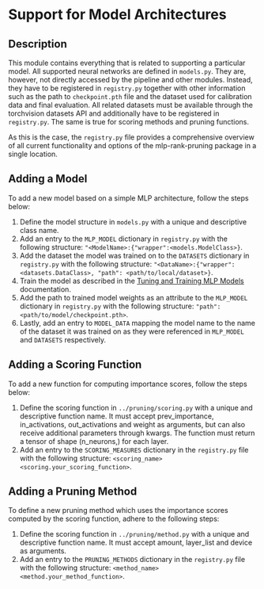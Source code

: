 # Support for Model Architectures

## Description 

This module contains everything that is related to supporting a particular model. 
All supported neural networks are defined in `models.py`. They are, however, not directly accessed by the pipeline and other modules. 
Instead, they have to be registered in `registry.py` together with other information such as the path to `checkpoint.pth` file and the dataset used for calibration data and final evaluation. 
All related datasets must be available through the torchvision datasets API and additionally have to be registered in `registry.py`.
The same is true for scoring methods and pruning functions. 

As this is the case, the `registry.py` file provides a comprehensive overview of all current functionality and options of the mlp-rank-pruning package in a single location. 

## Adding a Model

To add a new model based on a simple MLP architecture, follow the steps below:

1. Define the model structure in `models.py` with a unique and descriptive class name.
2. Add an entry to the `MLP_MODEL` dictionary in `registry.py` with the following structure: `"<ModelName>:{"wrapper":<models.ModelClass>}`.
3. Add the dataset the model was trained on to the `DATASETS` dictionary in  `registry.py` with the following structure: `"<DataName>:{"wrapper":<datasets.DataClass>, "path": <path/to/local/dataset>}`.
4. Train the model as described in the [Tuning and Training MLP Models](https://gitlab.aws.dev/adavidho/mlp-rank-pruning/-/blob/main/training/README.md?ref_type=heads) documentation.
5. Add the path to trained model weights as an attribute to the `MLP_MODEL` dictionary in `registry.py` with the following structure: `"path": <path/to/model/checkpoint.pth>`.
6. Lastly, add an entry to `MODEL_DATA` mapping the model name to the name of the dataset it was trained on as they were referenced in `MLP_MODEL` and `DATASETS` respectively.

## Adding a Scoring Function

To add a new function for computing importance scores, follow the steps below:

1. Define the scoring function in `../pruning/scoring.py` with a unique and descriptive function name. It must accept prev_importance, in_activations, out_activations and weight as arguments, but can also receive additional parameters through kwargs. The function must return a tensor of shape (n_neurons,) for each layer.
2. Add an entry to the `SCORING_MEASURES` dictionary in the `registry.py` file with the following structure: `<scoring_name><scoring.your_scoring_function>`.

## Adding a Pruning Method

To define a new pruning method which uses the importance scores computed by the scoring function, adhere to the following steps:

1. Define the scoring function in `../pruning/method.py` with a unique and descriptive function name. It must accept amount, layer_list and device as arguments.
2. Add an entry to the `PRUNING_METHODS` dictionary in the `registry.py` file with the following structure: `<method_name><method.your_method_function>`.
